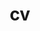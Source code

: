 ---
layout: cv
permalink: /cv/
title: cv
nav: true
nav_order: 5
cv_pdf: Josh-Walton-ACA-CV-M.pdf
description: A pdf copy of my CV is obtainable by clicking the pdf symbol in the top right corner of this page.
toc:
  sidebar: left
---
